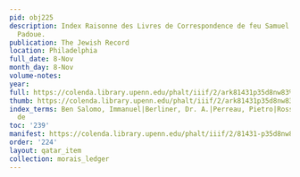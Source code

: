 ```yaml
---
pid: obj225
description: Index Raisonne des Livres de Correspondence de feu Samuel David Luzzatto.
  Padoue.
publication: The Jewish Record
location: Philadelphia
full_date: 8-Nov
month_day: 8-Nov
volume-notes:
year:
full: https://colenda.library.upenn.edu/phalt/iiif/2/ark81431p35d8nw83%2FSHA256E-s7631873--51b06063f846d07de1d05212906c46ca5010371e716c83a5ed5ad163d477eddc.jpeg/full/3500,/0/default.jpg
thumb: https://colenda.library.upenn.edu/phalt/iiif/2/ark81431p35d8nw83%2FSHA256E-s7631873--51b06063f846d07de1d05212906c46ca5010371e716c83a5ed5ad163d477eddc.jpeg/full/!200,200/0/default.jpg
index_terms: Ben Salomo, Immanuel|Berliner, Dr. A.|Perreau, Pietro|Rossi, Azariah
  de
toc: '239'
manifest: https://colenda.library.upenn.edu/phalt/iiif/2/81431-p35d8nw83/manifest
order: '224'
layout: qatar_item
collection: morais_ledger
---
```

